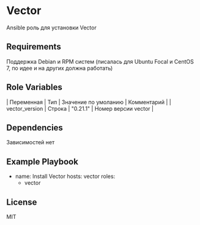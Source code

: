 Vector
=========

Ansible роль для установки Vector

Requirements
------------

Поддержка Debian и RPM систем (писалась для Ubuntu Focal и CentOS 7, по идее и на других должна работать)

Role Variables
--------------

| Переменная | Тип | Значение по умоланию | Комментарий |
| vector_version | Строка | "0.21.1" | Номер версии vector |

Dependencies
------------

Зависимостей нет

Example Playbook
----------------

- name: Install Vector
  hosts: vector
  roles:
    - vector

License
-------

MIT
